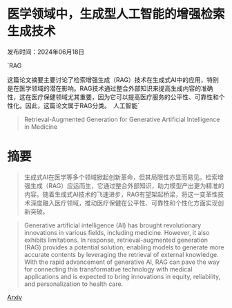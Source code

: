 # 医学领域中，生成型人工智能的增强检索生成技术

发布时间：2024年06月18日

`RAG

这篇论文摘要主要讨论了检索增强生成（RAG）技术在生成式AI中的应用，特别是在医学领域的潜在影响。RAG技术通过整合外部知识来提高生成内容的准确性，这在医疗保健领域尤其重要，因为它可以提高医疗服务的公平性、可靠性和个性化。因此，这篇论文属于RAG分类。` `人工智能`

> Retrieval-Augmented Generation for Generative Artificial Intelligence in Medicine

# 摘要

> 生成式AI在医学等多个领域掀起创新革命，但其局限性亦显而易见。检索增强生成（RAG）应运而生，它通过整合外部知识，助力模型产出更为精准的内容。随着生成式AI技术的飞速进步，RAG有望架起桥梁，将这一变革性技术深度融入医疗领域，推动医疗保健在公平性、可靠性和个性化方面实现创新突破。

> Generative artificial intelligence (AI) has brought revolutionary innovations in various fields, including medicine. However, it also exhibits limitations. In response, retrieval-augmented generation (RAG) provides a potential solution, enabling models to generate more accurate contents by leveraging the retrieval of external knowledge. With the rapid advancement of generative AI, RAG can pave the way for connecting this transformative technology with medical applications and is expected to bring innovations in equity, reliability, and personalization to health care.

[Arxiv](https://arxiv.org/abs/2406.12449)